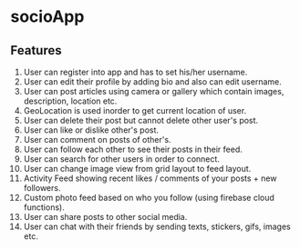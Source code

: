 # socioApp

## Features
<ol type = "1">
  <li> User can register into app and has to set his/her username. </li>
  <li> User can edit their profile by adding bio and also can edit username. </li>
  <li> User can post articles using camera or gallery which contain images, description, location etc. </li>
  <li> GeoLocation is used inorder to get current location of user. </li>
  <li> User can delete their post but cannot delete other user's post. </li>
  <li> User can like or dislike other's post. </li>
  <li> User can comment on posts of other's. </li>
  <li> User can follow each other to see their posts in their feed. </li>
  <li> User can search for other users in order to connect. </li>
  <li> User can change image view from grid layout to feed layout. </li>
  <li> Activity Feed showing recent likes / comments of your posts + new followers. </li>
  <li> Custom photo feed based on who you follow (using firebase cloud functions). </li>
  <li> User can share posts to other social media. </li>
  <li> User can chat with their friends by sending texts, stickers, gifs, images etc. </li>
</ol>

